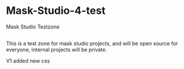 # Mask-Studio-4-test
Mask Studio Testzone
## 

This is a test zone for mask studio projects, and will be open source for everyone, internal projects will be private.

V1 added new  css
